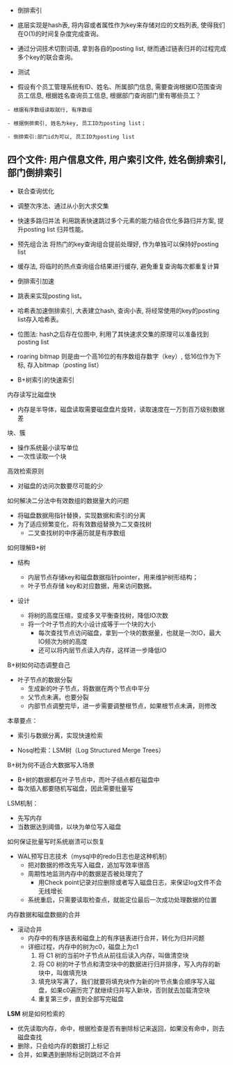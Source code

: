 -  倒排索引
  - 底层实现是hash表, 将内容或者属性作为key来存储对应的文档列表, 使得我们在O(1)的时间复杂度完成查询。
  - 通过分词技术切割词语, 拿到各自的posting list, 继而通过链表归并的过程完成多个key的联合查询。 

-  测试
  -  假设有个员工管理系统有ID、姓名、所属部门信息, 需要查询根据ID范围查询员工信息, 根据姓名查询员工信息, 根据部门查询部门里有哪些员工？

    - 根据有序数组读取就行, 有序数组 

    - 根据倒排索引, 姓名为key, 员工ID为posting list；

    - 倒排索引:部门id为可以, 员工ID为posting list 

## 四个文件: 用户信息文件, 用户索引文件, 姓名倒排索引, 部门倒排索引

-  联合查询优化
- 调整次序法、通过从小到大求交集
- 快速多路归并法 利用跳表快速跳过多个元素的能力结合优化多路归并方案, 提升posting list 归并性能。
- 预先组合法 将热门的key查询组合提前处理好, 作为单独可以保持好posting list
- 缓存法, 将临时的热点查询组合结果进行缓存, 避免重复查询每次都重复计算

-  倒排索引加速
- 跳表来实现posting list。
- 哈希表加速倒排索引, 大表建立hash, 查询小表, 将经常使用的key的posting list存入哈希表。
- 位图法: hash之后存在位图中, 利用了其快速求交集的原理可以准备找到posting list
- roaring bitmap 则是由一个高16位的有序数组存数字（key）, 低16位作为下标, 存入bitmap（posting list）

-  B+树索引的快速索引

内存读写比磁盘快

- 内存是半导体，磁盘读取需要磁盘盘片旋转，读取速度在一万到百万级别数据差

块、簇

- 操作系统最小读写单位
- 一次性读取一个块

高效检索原则

- 对磁盘的访问次数要尽可能的少

如何解决二分法中有效数组的数据量大的问题

- 将磁盘数据用指针替换，实现数据和索引的分离
- 为了适应频繁变化，将有效数组替换为二叉查找树
  - 二叉查找树的中序遍历就是有序数组

如何理解B+树

- 结构
  - 内层节点存储key和磁盘数据指针pointer，用来维护树形结构；
  - 叶子节点存储 key和对应数据，用来访问数据。

- 设计
  - 将树的高度压缩，变成多叉平衡查找树，降低IO次数
  - 将一个叶子节点的大小设计成等于一个块的大小
    - 每次查找节点访问磁盘，拿到一个块的数据量，也就是一次IO，最大IO频次为树的高度
    - 还可以将内层节点读入内存，这样进一步降低IO

B+树如何动态调整自己

- 叶子节点的数据分裂
  - 生成新的叶子节点，将数据在两个节点中平分
  - 父节点未满，也要分裂
  - 内部节点调整完毕，进一步需要调整根节点，如果根节点未满，则修改

本章要点：

- 索引与数据分离，实现快速检索

-  Nosql检索：LSM树（Log Structured Merge Trees）

B+树为何不适合大数据写入场景

- B+树的数据都在叶子节点中，而叶子结点都在磁盘中
- 每次插入都要随机写磁盘，因此需要批量写

LSM机制：

- 先写内存
- 当数据达到阈值，以块为单位写入磁盘

如何保证批量写时系统崩溃可以恢复

- WAL预写日志技术（mysql中的redo日志也是这种机制）
  - 把对数据的修改先写入磁盘，追加写效率很高
  - 周期性地监测内存中的数据是否被处理完了
    - 用Check point记录对应删除或者写入磁盘日志，来保证log文件不会无线增长
  - 系统重启，只需要读取检查点，就能定位最后一次成功处理数据的位置

内存数据和磁盘数据的合并

- 滚动合并
  - 内存中的有序链表和磁盘上的有序链表进行合并，转化为归并问题
  - 详细过程，内存中的树为c0，磁盘上为c1
    1. 将 C1 树的当前叶子节点从前往后读入内存，叫做清空块
    2. 将 C0 树的叶子节点和清空块中的数据进行归并排序，写入内存的新块中，叫做填充块
    3. 填充块写满了，我们就要将填充块作为新的叶节点集合顺序写入磁盘，如果c0遍历完了就继续归并写入新块，否则就去加载清空块
    4. 重复第三步，直到全部写完磁盘

**LSM** 树是如何检索的

- 优先读取内存，命中，根据检查是否有删除标记来返回，如果没有命中，则去磁盘查找
- 删除，只会给内存的数据打上标记
- 合并，如果遇到删除标记则跳过不合并





